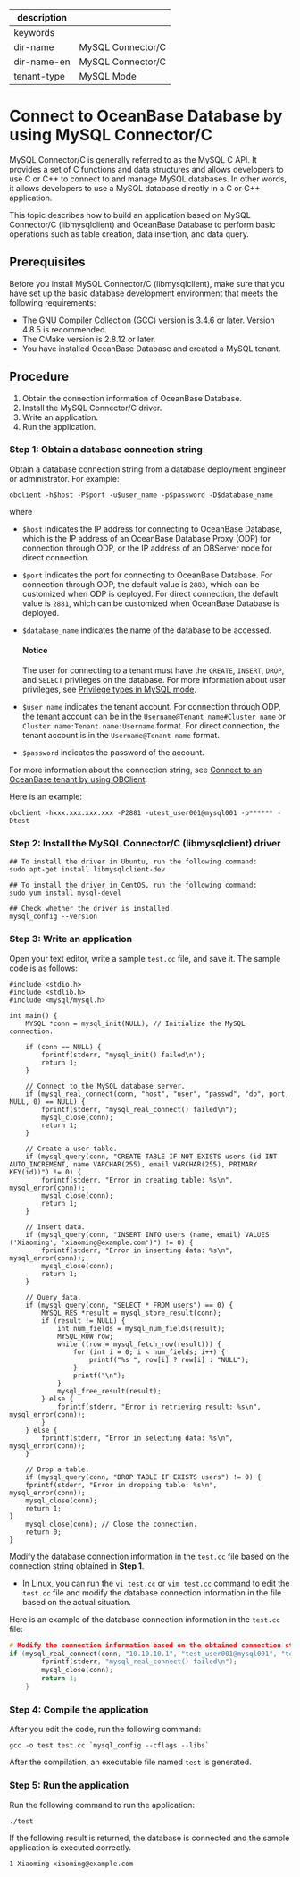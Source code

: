 | description ||
|---|---|
| keywords ||
| dir-name | MySQL Connector/C |
| dir-name-en | MySQL Connector/C |
| tenant-type | MySQL Mode |

# Connect to OceanBase Database by using MySQL Connector/C

MySQL Connector/C is generally referred to as the MySQL C API. It provides a set of C functions and data structures and allows developers to use C or C++ to connect to and manage MySQL databases. In other words, it allows developers to use a MySQL database directly in a C or C++ application.

This topic describes how to build an application based on MySQL Connector/C (libmysqlclient) and OceanBase Database to perform basic operations such as table creation, data insertion, and data query.

## Prerequisites

Before you install MySQL Connector/C (libmysqlclient), make sure that you have set up the basic database development environment that meets the following requirements:

* The GNU Compiler Collection (GCC) version is 3.4.6 or later. Version 4.8.5 is recommended.
* The CMake version is 2.8.12 or later.
* You have installed OceanBase Database and created a MySQL tenant.

## Procedure

1. Obtain the connection information of OceanBase Database.
2. Install the MySQL Connector/C driver.
3. Write an application.
4. Run the application.

### Step 1: Obtain a database connection string

Obtain a database connection string from a database deployment engineer or administrator. For example:

```
obclient -h$host -P$port -u$user_name -p$password -D$database_name
```

where

* `$host` indicates the IP address for connecting to OceanBase Database, which is the IP address of an OceanBase Database Proxy (ODP) for connection through ODP, or the IP address of an OBServer node for direct connection.
* `$port` indicates the port for connecting to OceanBase Database. For connection through ODP, the default value is `2883`, which can be customized when ODP is deployed. For direct connection, the default value is `2881`, which can be customized when OceanBase Database is deployed.
* `$database_name` indicates the name of the database to be accessed.

    <main id="notice" type='notice'>
        <h4>Notice</h4>
        <p>The user for connecting to a tenant must have the <code>CREATE</code>, <code>INSERT</code>, <code>DROP</code>, and <code>SELECT</code> privileges on the database. For more information about user privileges, see <a href="../../../../600.manage/500.security-and-permissions/300.access-control/200.user-and-permission/200.permission-of-mysql-mode/100.permission-classification-of-mysql.md">Privilege types in MySQL mode</a>. </p>
    </main>

* `$user_name` indicates the tenant account. For connection through ODP, the tenant account can be in the `Username@Tenant name#Cluster name` or `Cluster name:Tenant name:Username` format. For direct connection, the tenant account is in the `Username@Tenant name` format.
* `$password` indicates the password of the account.

For more information about the connection string, see [Connect to an OceanBase tenant by using OBClient](../../100.connect-to-oceanbase-database-of-mysql-mode/300.connect-to-an-oceanbase-tenant-by-using-obclient-of-mysql-mode.md).

Here is an example:

```shell
obclient -hxxx.xxx.xxx.xxx -P2881 -utest_user001@mysql001 -p****** -Dtest
```

### Step 2: Install the MySQL Connector/C (libmysqlclient) driver

```shell
## To install the driver in Ubuntu, run the following command:
sudo apt-get install libmysqlclient-dev

## To install the driver in CentOS, run the following command:
sudo yum install mysql-devel

## Check whether the driver is installed.
mysql_config --version
```

### Step 3: Write an application

Open your text editor, write a sample `test.cc` file, and save it. The sample code is as follows:

```
#include <stdio.h>
#include <stdlib.h>
#include <mysql/mysql.h>

int main() {
    MYSQL *conn = mysql_init(NULL); // Initialize the MySQL connection.

    if (conn == NULL) {
        fprintf(stderr, "mysql_init() failed\n");
        return 1;
    }

    // Connect to the MySQL database server.
    if (mysql_real_connect(conn, "host", "user", "passwd", "db", port, NULL, 0) == NULL) {
        fprintf(stderr, "mysql_real_connect() failed\n");
        mysql_close(conn);
        return 1;
    }

    // Create a user table.
    if (mysql_query(conn, "CREATE TABLE IF NOT EXISTS users (id INT AUTO_INCREMENT, name VARCHAR(255), email VARCHAR(255), PRIMARY KEY(id))") != 0) {
        fprintf(stderr, "Error in creating table: %s\n", mysql_error(conn));
        mysql_close(conn);
        return 1;
    }

    // Insert data.
    if (mysql_query(conn, "INSERT INTO users (name, email) VALUES ('Xiaoming', 'xiaoming@example.com')") != 0) {
        fprintf(stderr, "Error in inserting data: %s\n", mysql_error(conn));
        mysql_close(conn);
        return 1;
    }

    // Query data.
    if (mysql_query(conn, "SELECT * FROM users") == 0) {
        MYSQL_RES *result = mysql_store_result(conn);
        if (result != NULL) {
            int num_fields = mysql_num_fields(result);
            MYSQL_ROW row;
            while ((row = mysql_fetch_row(result))) {
                for (int i = 0; i < num_fields; i++) {
                    printf("%s ", row[i] ? row[i] : "NULL");
                }
                printf("\n");
            }
            mysql_free_result(result);
        } else {
            fprintf(stderr, "Error in retrieving result: %s\n", mysql_error(conn));
        }
    } else {
        fprintf(stderr, "Error in selecting data: %s\n", mysql_error(conn));
    }

    // Drop a table.
    if (mysql_query(conn, "DROP TABLE IF EXISTS users") != 0) {
    fprintf(stderr, "Error in dropping table: %s\n", mysql_error(conn));
    mysql_close(conn);
    return 1;
}
    mysql_close(conn); // Close the connection.
    return 0;
}
```

Modify the database connection information in the `test.cc` file based on the connection string obtained in **Step 1**.

* In Linux, you can run the `vi test.cc` or `vim test.cc` command to edit the `test.cc` file and modify the database connection information in the file based on the actual situation.

Here is an example of the database connection information in the `test.cc` file:

```c
# Modify the connection information based on the obtained connection string.
if (mysql_real_connect(conn, "10.10.10.1", "test_user001@mysql001", "test", "db", 2881, NULL, 0) == NULL) {
        fprintf(stderr, "mysql_real_connect() failed\n");
        mysql_close(conn);
        return 1;
    }
```

### Step 4: Compile the application

After you edit the code, run the following command:

```shell
gcc -o test test.cc `mysql_config --cflags --libs`
```

After the compilation, an executable file named `test` is generated.

### Step 5: Run the application

Run the following command to run the application:

```shell
./test
```

If the following result is returned, the database is connected and the sample application is executed correctly.

```shell
1 Xiaoming xiaoming@example.com
```
